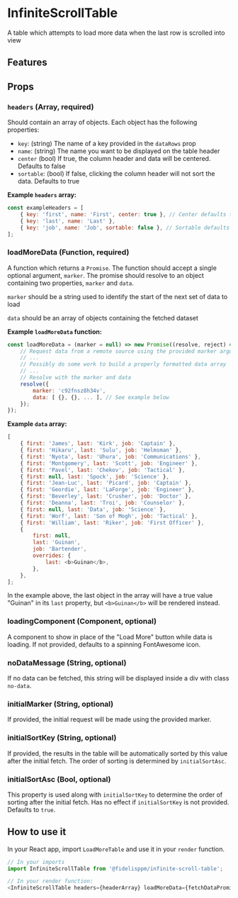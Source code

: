 # InfiniteScrollTable
A table which attempts to load more data when the last row is scrolled into view

## Features

## Props

### `headers` (Array, required)
Should contain an array of objects. Each object has the following properties:
- `key`: (string) The name of a key provided in the `dataRows` prop
- `name`: (string) The name you want to be displayed on the table header
- `center` (bool) If true, the column header and data will be centered. Defaults to false
- `sortable`: (bool) If false, clicking the column header will not sort the data. Defaults to true

**Example `headers` array:**
```js
const exampleHeaders = [
	{ key: 'first', name: 'First', center: true }, // Center defaults to false
	{ key: 'last', name: 'Last' },
	{ key: 'job', name: 'Job', sortable: false }, // Sortable defaults to true
];
```

### loadMoreData (Function, required)
A function which returns a `Promise`. The function should accept a single optional
argument, `marker`. The promise should resolve to an object containing two
properties, `marker` and `data`.

`marker` should be a string used to identify the start of the next set of data to load

`data` should be an array of objects containing the fetched dataset

**Example `loadMoreData` function:**
```js
const loadMoreData = (marker = null) => new Promise((resolve, reject) => {
    // Request data from a remote source using the provided marker argument
    // ...
    // Possibly do some work to build a properly formatted data array
    // ...
    // Resolve with the marker and data
    resolve({
        marker: 'c92fnsz8h34v',
        data: [ {}, {}, ... ], // See example below
    });
});
```

**Example `data` array:**
```js
[
	{ first: 'James', last: 'Kirk', job: 'Captain' },
	{ first: 'Hikaru', last: 'Sulu', job: 'Helmsman' },
	{ first: 'Nyota', last: 'Uhura', job: 'Communications' },
	{ first: 'Montgomery', last: 'Scott', job: 'Engineer' },
	{ first: 'Pavel', last: 'Chekov', job: 'Tactical' },
	{ first: null, last: 'Spock', job: 'Science' },
	{ first: 'Jean-Luc', last: 'Picard', job: 'Captain' },
	{ first: 'Geordie', last: 'LaForge', job: 'Engineer' },
	{ first: 'Beverley', last: 'Crusher', job: 'Doctor' },
	{ first: 'Deanna', last: 'Troi', job: 'Counselor' },
	{ first: null, last: 'Data', job: 'Science' },
	{ first: 'Worf', last: 'Son of Mogh', job: 'Tactical' },
	{ first: 'William', last: 'Riker', job: 'First Officer' },
	{
		first: null,
		last: 'Guinan',
		job: 'Bartender',
		overrides: {
			last: <b>Guinan</b>,
		},
	},
];
```
In the example above, the last object in the array will have a true
value "Guinan" in its `last` property, but `<b>Guinan</b>` will be rendered
instead.

### loadingComponent (Component, optional)
A component to show in place of the "Load More" button while data is loading. If
not provided, defaults to a spinning FontAwesome icon.

### noDataMessage (String, optional)
If no data can be fetched, this string will be displayed inside a div with class `no-data`.

### initialMarker (String, optional)
If provided, the initial request will be made using the provided marker.

### initialSortKey (String, optional)
If provided, the results in the table will be automatically sorted by this value
after the initial fetch. The order of sorting is determined by `initialSortAsc`.

### initialSortAsc (Bool, optional)
This property is used along with `initialSortKey` to determine the order of
sorting after the initial fetch. Has no effect if `initialSortKey` is not provided.
Defaults to `true`.

## How to use it
In your React app, import `LoadMoreTable` and use it in
your `render` function.
```js
// In your imports
import InfiniteScrollTable from '@fidelisppm/infinite-scroll-table';

// In your render function:
<InfiniteScrollTable headers={headerArray} loadMoreData={fetchDataPromise} />
```
